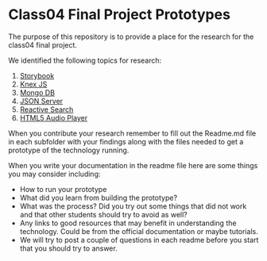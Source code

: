 # Class04 Final Project Prototypes
The purpose of this repository is to provide a place for the research for the class04 final project.

We identified the following topics for research:
1. [Storybook](/01-storybook)
2. [Knex JS](/02-knex-js)
3. [Mongo DB](/03-mongo-db)
4. [JSON Server](/04-json-server)
5. [Reactive Search](/05-reactive-search)
6. [HTML5 Audio Player](/06-html5-audio-player)

When you contribute your research remember to fill out the Readme.md file in each subfolder with your findings along with the files needed to get a prototype of the technology running.

When you write your documentation in the readme file here are some things you may consider including:
* How to run your prototype
* What did you learn from building the prototype?
* What was the process? Did you try out some things that did not work and that other students should try to avoid as well?
* Any links to good resources that may benefit in understanding the technology. Could be from the official documentation or maybe tutorials.
* We will try to post a couple of questions in each readme before you start that you should try to answer.
